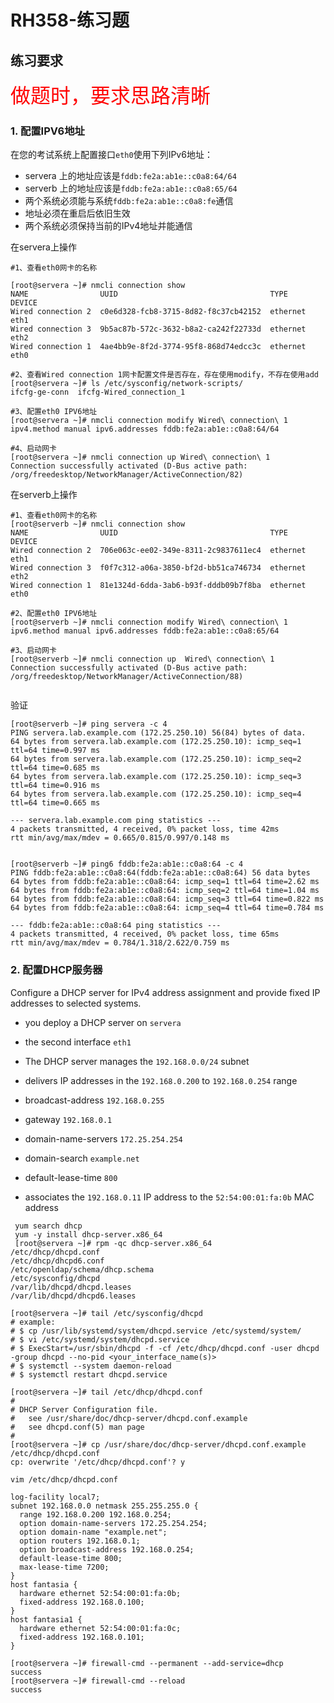RH358-练习题
===

练习要求
---

<font color=red size=6>做题时，要求思路清晰</font>

### 1. 配置IPV6地址

在您的考试系统上配置接口`eth0`使用下列IPv6地址：

- servera 上的地址应该是`fddb:fe2a:ab1e::c0a8:64/64`
- serverb 上的地址应该是`fddb:fe2a:ab1e::c0a8:65/64`
- 两个系统必须能与系统`fddb:fe2a:ab1e::c0a8:fe`通信
- 地址必须在重启后依旧生效
- 两个系统必须保持当前的IPv4地址并能通信

在servera上操作

```shell
#1、查看eth0网卡的名称

[root@servera ~]# nmcli connection show
NAME                UUID                                  TYPE      DEVICE
Wired connection 2  c0e6d328-fcb8-3715-8d82-f8c37cb42152  ethernet  eth1
Wired connection 3  9b5ac87b-572c-3632-b8a2-ca242f22733d  ethernet  eth2
Wired connection 1  4ae4bb9e-8f2d-3774-95f8-868d74edcc3c  ethernet  eth0

#2、查看Wired connection 1网卡配置文件是否存在，存在使用modify，不存在使用add
[root@servera ~]# ls /etc/sysconfig/network-scripts/
ifcfg-ge-conn  ifcfg-Wired_connection_1

#3、配置eth0 IPV6地址
[root@servera ~]# nmcli connection modify Wired\ connection\ 1 ipv4.method manual ipv6.addresses fddb:fe2a:ab1e::c0a8:64/64

#4、启动网卡
[root@servera ~]# nmcli connection up Wired\ connection\ 1
Connection successfully activated (D-Bus active path: /org/freedesktop/NetworkManager/ActiveConnection/82)

```

在serverb上操作

```shell
#1、查看eth0网卡的名称
[root@serverb ~]# nmcli connection show
NAME                UUID                                  TYPE      DEVICE
Wired connection 2  706e063c-ee02-349e-8311-2c9837611ec4  ethernet  eth1
Wired connection 3  f0f7c312-a06a-3850-bf2d-bb51ca746734  ethernet  eth2
Wired connection 1  81e1324d-6dda-3ab6-b93f-dddb09b7f8ba  ethernet  eth0

#2、配置eth0 IPV6地址
[root@serverb ~]# nmcli connection modify Wired\ connection\ 1 ipv6.method manual ipv6.addresses fddb:fe2a:ab1e::c0a8:65/64

#3、启动网卡
[root@serverb ~]# nmcli connection up  Wired\ connection\ 1
Connection successfully activated (D-Bus active path: /org/freedesktop/NetworkManager/ActiveConnection/88)


```

验证

```shell
[root@serverb ~]# ping servera -c 4
PING servera.lab.example.com (172.25.250.10) 56(84) bytes of data.
64 bytes from servera.lab.example.com (172.25.250.10): icmp_seq=1 ttl=64 time=0.997 ms
64 bytes from servera.lab.example.com (172.25.250.10): icmp_seq=2 ttl=64 time=0.685 ms
64 bytes from servera.lab.example.com (172.25.250.10): icmp_seq=3 ttl=64 time=0.916 ms
64 bytes from servera.lab.example.com (172.25.250.10): icmp_seq=4 ttl=64 time=0.665 ms

--- servera.lab.example.com ping statistics ---
4 packets transmitted, 4 received, 0% packet loss, time 42ms
rtt min/avg/max/mdev = 0.665/0.815/0.997/0.148 ms


[root@serverb ~]# ping6 fddb:fe2a:ab1e::c0a8:64 -c 4
PING fddb:fe2a:ab1e::c0a8:64(fddb:fe2a:ab1e::c0a8:64) 56 data bytes
64 bytes from fddb:fe2a:ab1e::c0a8:64: icmp_seq=1 ttl=64 time=2.62 ms
64 bytes from fddb:fe2a:ab1e::c0a8:64: icmp_seq=2 ttl=64 time=1.04 ms
64 bytes from fddb:fe2a:ab1e::c0a8:64: icmp_seq=3 ttl=64 time=0.822 ms
64 bytes from fddb:fe2a:ab1e::c0a8:64: icmp_seq=4 ttl=64 time=0.784 ms

--- fddb:fe2a:ab1e::c0a8:64 ping statistics ---
4 packets transmitted, 4 received, 0% packet loss, time 65ms
rtt min/avg/max/mdev = 0.784/1.318/2.622/0.759 ms

```

### 2. 配置DHCP服务器

Configure a DHCP server for IPv4 address assignment and provide fixed IP addresses to selected systems.

- you deploy a DHCP server on `servera`

- the second interface `eth1`
- The DHCP server manages the `192.168.0.0/24` subnet
- delivers IP addresses in the `192.168.0.200` to `192.168.0.254` range
- broadcast-address `192.168.0.255`
- gateway `192.168.0.1`
- domain-name-servers `172.25.254.254`
- domain-search `example.net`
- default-lease-time `800`
- associates the `192.168.0.11` IP address to the `52:54:00:01:fa:0b` MAC address

```shell
 yum search dhcp
 yum -y install dhcp-server.x86_64
 [root@servera ~]# rpm -qc dhcp-server.x86_64
/etc/dhcp/dhcpd.conf
/etc/dhcp/dhcpd6.conf
/etc/openldap/schema/dhcp.schema
/etc/sysconfig/dhcpd
/var/lib/dhcpd/dhcpd.leases
/var/lib/dhcpd/dhcpd6.leases

[root@servera ~]# tail /etc/sysconfig/dhcpd
# example:
# $ cp /usr/lib/systemd/system/dhcpd.service /etc/systemd/system/
# $ vi /etc/systemd/system/dhcpd.service
# $ ExecStart=/usr/sbin/dhcpd -f -cf /etc/dhcp/dhcpd.conf -user dhcpd -group dhcpd --no-pid <your_interface_name(s)>
# $ systemctl --system daemon-reload
# $ systemctl restart dhcpd.service

[root@servera ~]# tail /etc/dhcp/dhcpd.conf
#
# DHCP Server Configuration file.
#   see /usr/share/doc/dhcp-server/dhcpd.conf.example
#   see dhcpd.conf(5) man page
#
[root@servera ~]# cp /usr/share/doc/dhcp-server/dhcpd.conf.example /etc/dhcp/dhcpd.conf
cp: overwrite '/etc/dhcp/dhcpd.conf'? y

vim /etc/dhcp/dhcpd.conf

log-facility local7;
subnet 192.168.0.0 netmask 255.255.255.0 {
  range 192.168.0.200 192.168.0.254;
  option domain-name-servers 172.25.254.254;
  option domain-name "example.net";
  option routers 192.168.0.1;
  option broadcast-address 192.168.0.254;
  default-lease-time 800;
  max-lease-time 7200;
}
host fantasia {
  hardware ethernet 52:54:00:01:fa:0b;
  fixed-address 192.168.0.100;
}
host fantasia1 {
  hardware ethernet 52:54:00:01:fa:0c;
  fixed-address 192.168.0.101;
}

[root@servera ~]# firewall-cmd --permanent --add-service=dhcp
success
[root@servera ~]# firewall-cmd --reload
success

```

